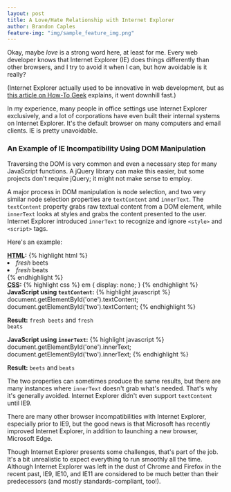 ```yaml
---
layout: post
title: A Love/Hate Relationship with Internet Explorer
author: Brandon Caples
feature-img: "img/sample_feature_img.png"
---
```


Okay, maybe <em>love</em> is a strong word here, at least for me. Every web developer knows that Internet Explorer (IE) does things differently than other browsers, and I try to avoid it when I can, but how avoidable is it really?

(Internet Explorer actually used to be innovative in web development, but as <a href="http://www.howtogeek.com/howto/32372/htg-explains-why-do-so-many-geeks-hate-internet-explorer/" target="_blank">this article on How-To Geek</a> explains, it went downhill fast.)

In my experience, many people in office settings use Internet Explorer exclusively, and a lot of corporations have even built their internal systems on Internet Explorer. It's the default browser on many computers and email clients. IE is pretty unavoidable.

### An Example of IE Incompatibility Using DOM Manipulation

Traversing the DOM is very common and even a necessary step for many JavaScript functions. A jQuery library can make this easier, but some projects don't require jQuery; it might not make sense to employ.

A major process in DOM manipulation is node selection, and two very similar node selection properties are `textContent` and `innerText`. The `textContent` property grabs raw textual content from a DOM element, while `innerText` looks at styles and grabs the content presented to the user. Internet Explorer introduced `innerText` to recognize and ignore `<style>` and `<script>` tags.

Here's an example:

<div class="code html">
<b><abbr title="Hyper Text Markup Language">HTML</abbr>:</b>
{% highlight html %}
<li id="one"><em>fresh</em> beets</li>
<li id="two"><em>fresh</em> beats</li>
{% endhighlight %}
</div>
<div class="code css">
<b><abbr title="Cascading Style Sheets">CSS</abbr>:</b>
{% highlight css %}
em {
    display: none;
}
{% endhighlight %}
</div>
<div class="code javascript">
<b>JavaScript using <code>textContent</code>:</b>
{% highlight javascript %}
document.getElementById('one').textContent;
document.getElementById('two').textContent;
{% endhighlight %}

<b>Result:</b> <code>fresh beets</code> and <code>fresh beats</code>
</div>
<div class="code javascript">
<b>JavaScript using <code>innerText</code>:</b>
{% highlight javascript %}
document.getElementById('one').innerText;
document.getElementById('two').innerText;
{% endhighlight %}

<b>Result:</b> <code>beets</code> and <code>beats</code>
</div>

The two properties can sometimes produce the same results, but there are many instances where `innerText` doesn't grab what's needed. That's why it's generally avoided. Internet Explorer didn't even support `textContent` until IE9.

There are many other browser incompatibilities with Internet Explorer, especially prior to IE9, but the good news is that Microsoft has recently improved Internet Explorer, in addition to launching a new browser, Microsoft Edge.

Though Internet Explorer presents some challenges, that's part of the job. It's a bit unrealistic to expect everything to run smoothly all the time. Although Internet Explorer was left in the dust of Chrome and Firefox in the recent past, IE9, IE10, and IE11 are considered to be much better than their predecessors (and mostly standards-compliant, too!).